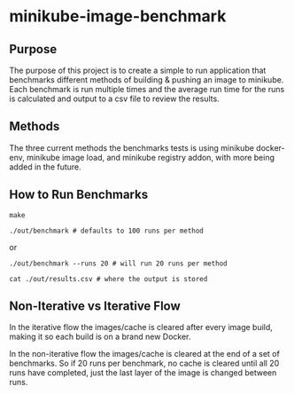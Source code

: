 # minikube-image-benchmark

## Purpose
The purpose of this project is to create a simple to run application that benchmarks different methods of building & pushing an image to minikube.
Each benchmark is run multiple times and the average run time for the runs is calculated and output to a csv file to review the results.

## Methods
The three current methods the benchmarks tests is using minikube docker-env, minikube image load, and minikube registry addon, with more being added in the future.

## How to Run Benchmarks
```
make
```
```
./out/benchmark # defaults to 100 runs per method
```
or
```
./out/benchmark --runs 20 # will run 20 runs per method
```
```
cat ./out/results.csv # where the output is stored
```

## Non-Iterative vs Iterative Flow
In the iterative flow the images/cache is cleared after every image build, making it so each build is on a brand new Docker.

In the non-iterative flow the images/cache is cleared at the end of a set of benchmarks. So if 20 runs per benchmark, no cache is cleared until all 20 runs have completed, just the last layer of the image is changed between runs.
